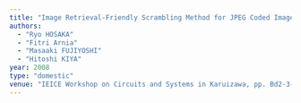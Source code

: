 ```yaml
---
title: "Image Retrieval-Friendly Scrambling Method for JPEG Coded Image Database"
authors:
  - "Ryo HOSAKA"
  - "Fitri Arnia"
  - "Masaaki FUJIYOSHI"
  - "Hitoshi KIYA"
year: 2008
type: "domestic"
venue: "IEICE Workshop on Circuits and Systems in Karuizawa, pp. Bd2-3-4, 北佐久郡軽井沢町, 2008-04-22."
---
```


